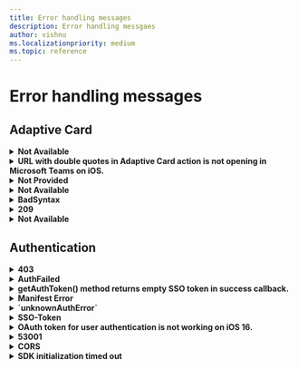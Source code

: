 ```yaml
---
title: Error handling messages
description: Error handling messgaes
author: vishnu
ms.localizationpriority: medium
ms.topic: reference
---
```


# Error handling messages

## Adaptive Card

<details>
<br>
<summary><b>Not Available</b></summary>

* **Message**: Unable to render dynamic data inside the Adaptive Card template for user mentions in Teams.

* **Scenario**: The developer is trying to create a dynamic AdaptiveCard to mention users in Teams. They are facing an issue with rendering dynamic data inside the template. They have tried to serialize a JSON with the same $data structure with the name of the user mentioned but it doesn't render anything.

* **Resolution**: Currently, there is no support for sending a dynamic array to the entity property in Microsoft Teams. For mentioning a user, you need to repeat the entity block, not the text block. For more information, see [https://learn.microsoft.com/en-us/adaptive-cards/templating/language](/adaptive-cards/templating/language)

* **Source**: [View](https://stackoverflow.com/questions/74364152/send-data-array-to-an-adaptivecard-with-c-sharp)

</br>
</details>

<details>
<br>
<summary><b>URL with double quotes in Adaptive Card action is not opening in Microsoft Teams on iOS.</b></summary>

* **Message**: URL with double quotes in Adaptive Card action is not opening in Microsoft Teams on iOS.

* **Scenario**: A developer is using Logic Apps to generate Actions in an Adaptive Card and pass a URL with double quotes. When the Adaptive Card is sent to Microsoft Teams and the action button is clicked, the URL does not open.

* **Resolution**: Verify the URL and try with a different URL. Ensure that the URL is properly encoded to handle special characters like double quotes. Test the behavior on different platforms (Teams web, desktop, and iOS) to isolate the issue. If the problem persists, report the issue with all the relevant details for further investigation.

* **Source**: [View](https://github.com/microsoftdocs/msteams-docs/issues/6934)

</br>
</details>

<details>
<br>
<summary><b>Not Provided</b></summary>

* **Message**: Adaptive Cards are not fully occupying width in MS Teams Group Channel despite setting the 'width: full' property.

* **Scenario**: The developer is trying to render Adaptive Cards in MS Teams Group Channel with full width. Despite setting the 'width: full' property, the Adaptive Cards are not occupying the full width.

* **Resolution**: The issue was fixed by the engineering team and the fix was rolled out to the organization's tenant. The developer should ensure they are using the latest version of MS Teams Desktop and Web version in channel scope.

* **Source**: [View](https://github.com/microsoftdocs/msteams-docs/issues/7468)

</br>
</details>

<details>
<br>
<summary><b>Not Available</b></summary>

* **Message**: ReplyToId is coming null when user performs any action on the Adaptive Card in the emulator.

* **Scenario**: Developer is testing an adaptive card with yes/no action items in the emulator. When a user clicks on yes/no, the developer wants to update the card with a thank you message. However, the ReplyToId, which is needed for the update, is coming as null.

* **Resolution**: Verify the version of the Bot Framework Emulator being used. It is recommended to use version V4.<br>Test the adaptive card again in the emulator.<br>If the issue persists, share a screen recording of the issue for further investigation.

* **Source**: [View](https://github.com/microsoftdocs/msteams-docs/issues/7540)

</br>
</details>

<details>
<br>
<summary><b>BadSyntax</b></summary>

* **Message**: Failed to read card payload as JSON

* **Scenario**: The developer is trying to add color to the text in an adaptive card using conditions in a bot that generates adaptive cards into the channel.

* **Resolution**: First, install the Adaptive Card Templating for JavaScript library. Then, use the 'if' condition to set the color to 'good' and 'attention'. Make sure to use the 'ACData.Template' function on your cardJson before expanding it with your data. Finally, use the resulting 'finalCardJson' to send an adaptive card in the channel or as per your use case.

* **Source**: [View](https://stackoverflow.com/questions/74211210/unable-to-add-condition-colouring-to-a-text-in-the-adaptive-card)

</br>
</details>

<details>
<br>
<summary><b>209</b></summary>

* **Message**: Invoke validation failed. User forbidden to perform action.

* **Scenario**: The developer is trying to use the 'Refresh' action in an adaptive card in a one-to-one chat in Teams. The action works for the developer but not for the other user in the chat. The error occurs after the Teams cache is cleared and the chat is opened in a browser.

* **Resolution**: The issue was resolved by adding a bot at the launch of the messaging extension. The bot was not automatically added to the 'groupchat'. The developer used the `OnTeamsMessagingExtensionFetchTaskAsync` method to check if the app is installed by fetching member information. If the bot is not in the conversation roster, the `GetAddMissedBotCard` method is called to add the bot.

* **Source**: [View](https://stackoverflow.com/questions/74273728/teams-refresh-adaptive-card-returns-209-error-in-group-chat)

</br>
</details>

<details>
<br>
<summary><b>Not Available</b></summary>

* **Message**: The response from the Teams Adaptive Card is not being recorded in the Azure Logic App.

* **Scenario**: The developer is trying to capture the input text from a Teams Adaptive Card and use it in their Azure Logic App, but the response is not being recorded.

* **Resolution**: Ensure to use the 'Post adaptive card and wait for a response' action if you expect a response from the card. The output of this action doesn't give any output options, so you have to format it yourself. Use 'Parse json' and enter input in the expression field: @Outputs('adaptivecardname')?[body]

* **Source**: [View](https://stackoverflow.com/questions/73875734/azure-logic-app-post-adaptive-card-and-wait-for-response)

</br>
</details>

## Authentication

<details>
<br>
<summary><b>403</b></summary>

* **Message**: Google auth on Microsoft Teams mobile app returns 403: disallowed_useragent

* **Scenario**: The developer is trying to authenticate a Teams app using Google authentication on Android. The authentication process opens a popup but it redirects to an error page.

* **Resolution**: Ensure that the 'isExternal' parameter and two placeholder values in the existing url parameter are added to the authenticate() API to support external OAuth providers as suggested by Nivedipa-MSFT. If the issue persists, escalate it using the provided link.

* **Source**: [View](https://github.com/microsoftdocs/msteams-docs/issues/6577)

</br>
</details>

<details>
<br>
<summary><b>AuthFailed</b></summary>

* **Message**: Failure to get the renewal token from microsoftTeams.authentication.getAuthToken({ }) on app load or for renewal when it expires.

* **Scenario**: The developer is trying to get the auth token for a personal app using microsoftTeams.authentication.getAuthToken({ }) method. The method is failing often and taking time to get the token. The token is only obtained on browser refresh/retry.

* **Resolution**: The developer is advised to set 'showLoadingIndicator' to 'false' and remove 'notifySuccess' and 'notifyFailure' calls. This is to simplify the process and avoid confusion between SSO in a tab and the way the 'loading' indicator works.

* **Source**: [View](https://stackoverflow.com/questions/72560252/failing-to-get-the-renewal-token-from-teams-microsoftteams-authentication-getaut)

</br>
</details>

<details>
<br>
<summary><b>getAuthToken() method returns empty SSO token in success callback.</b></summary>

* **Message**: getAuthToken() method returns empty SSO token in success callback.

* **Scenario**: The developer is trying to fetch the SSO token using TeamsFx React SDK in a SSO Tab app. The token is fetched successfully when running the app using Teams Toolkit or when previewing/publishing the app from the Developer Portal. However, when the app is deployed in Ring0, the SSO token is returned as an empty string.

* **Resolution**: Check the implementation of the getAuthToken() method. Ensure that the correct ClientId is being used across all environments. Verify the app manifest and app definition in Ring0. If the issue persists, escalate to the engineering team for further investigation.

* **Source**: [View](https://github.com/officedev/microsoft-teams-library-js/issues/1290)

</br>
</details>

<details>
<br>
<summary><b>Manifest Error</b></summary>

* **Message**: Manifest does not contain the RSC permission to allow in-app purchases.

* **Scenario**: The developer is trying to implement in-app purchases in Microsoft Teams app. The app works fine on a test tenant but shows an error on a normal tenant. The error also occurs on a second account where the in-app purchase popup does not appear.

* **Resolution**: Validate the manifest using Teams store app validation in the Developer Portal.<br>Follow the v1 implementation guide strictly, remove the planInfo parameter and put a callback function inside instead.<br>Ensure that the in-app purchase is implemented in personal scope as it is currently not supported in channel scope.

* **Source**: [View](https://github.com/officedev/microsoft-teams-library-js/issues/1788)

</br>
</details>

<details>
<br>
<summary><b>`unknownAuthError`</b></summary>

* **Message**: The error occurs when the `authentication.getAuthToken()` function is called, returning.

* **Scenario**: The developer is trying to get tokens from the current user logged in on Teams Desktop App using the `authentication.getAuthToken()` function in the Teams SDK. The error occurs when testing on Teams Desktop client (both Windows and MacOS).

* **Resolution**: There are several possible resolutions. First, proactively check for token expiration and ask the user to login again if the ID token is not valid. Second, catch the error in a callback passed into the acquiretoken ADAL JS function and ask the user to login again if the error occurs. Third, whitelist the login.microsoftonline.com endpoint in your browser extension or re-enable third party cookies in your browser if they are disabled. Lastly, add two client applications to `Authorized client applications` in Azure Portal for the Teams desktop/mobile clients and the web client: `5e3ce6c0-2b1f-4285-8d4b-75ee78787346` and `1fec8e78-bce4-4aaf-ab1b-5451cc387264`.

* **Source**: [View](https://github.com/officedev/microsoft-teams-library-js/issues/1307)

</br>
</details>

<details>
<br>
<summary><b>SSO-Token</b></summary>

* **Message**: SSO Token is not getting generated for some users in Azure AD.

* **Scenario**: The issue occurs when users enter the Una Chat Bot in MS Teams. The SSO Token should be automatically generated for all users, but it's not happening for some.

* **Resolution**: Update the Teams version and check again. If the issue persists, ensure that the application is correctly registered through Azure Active Directory for SSO. Check the user permissions and roles in Azure AD. If the problem continues, escalate the issue using the provided link.

* **Source**: [View](https://github.com/microsoftdocs/msteams-docs/issues/6654)

</br>
</details>

<details>
<br>
<summary><b>OAuth token for user authentication is not working on iOS 16.</b></summary>

* **Message**: OAuth token for user authentication is not working on iOS 16.

* **Scenario**: The developer is using an OAuth token from an HTTP response to authenticate users. The authentication works on Android, desktop, and web platforms, but fails on iOS 16.

* **Resolution**: Check if the issue is specific to iOS 16 or all iOS versions.<br>Verify if the issue is related to WebKit WebView cookies management. <br>Ensure that the cookie settings are in line with the recommendations in the Microsoft Teams platform documentation. <br> If the issue persists, escalate it using the provided link.

* **Source**: [View](https://github.com/officedev/microsoft-teams-library-js/issues/1553)

</br>
</details>

<details>
<br>
<summary><b>53001</b></summary>

* **Message**: The error message is about incompatible browsers and authentication failure of a custom Teams app due to Conditional Access policy.

* **Scenario**: The developer is trying to authenticate a custom Teams app for a customer who has a Conditional Access policy that restricts browsers. The user is presented with a 53001 error and a message about incompatible browsers.

* **Resolution**: The developer should ensure that the customer is using a domain joined device as the Conditional Access policy requires it. If the device isn't domain joined, it gives a 53001 error. If the issue persists, the developer should check the browser compatibility and update the browser details in the Teams app.

* **Source**: [View](https://github.com/microsoftdocs/msteams-docs/issues/8476)

</br>
</details>

<details>
<br>
<summary><b>CORS</b></summary>

* **Message**: Access to XMLHttpRequest at [https://login.microsoftonline.com/common/oauth2/v2.0/token](https://login.microsoftonline.com/common/oauth2/v2.0/token) from origin has been blocked by CORS policy.

* **Scenario**: The developer is trying to enable SSO for a Teams App and is using client-side code to acquire a token using MSAL. The token API is failing due to a CORS issue in both local and development environments.

* **Resolution**: The 'OnBehalfOf' token call should only be made from a backend server, where CORS would not apply. The only call that needs to be made from the front-end code is `microsoftTeams.authentication.getAuthToken()`. It is recommended to review the linked video and blog post for a more detailed understanding.

* **Source**: [View](https://stackoverflow.com/questions/74426827/cors-issue-while-trying-to-access-https-login-microsoftonline-com-common-oauth)

</br>
</details>

<details>
<br>
<summary><b>SDK initialization timed out</b></summary>

* **Message**: The developer is trying to implement simple authentication in a Microsoft Teams app using Adobe ID as a third-party OAuth provider. However, an exception is thrown when the `app.initialize()` function is called, stating that the SDK initialization has timed out.

* **Scenario**: The developer is trying to enable SSO for a Teams App and is using client-side code to acquire a token using MSAL. The token API is failing due to a CORS issue in both local and development environments.

* **Resolution**: The developer should confirm the SDK version and MS Teams version being used. They should also try using `microsoftTeams.app.initialize().then(() => { })` to see if it resolves the issue. If the problem persists, they should check if the sample works with '@microsoft/teams-js 2.7.1' and 'Microsoft Teams Version 1.6.00.2979' as these versions have been confirmed to work without throwing any exceptions or errors.

* **Source**: [View](https://github.com/officedev/microsoft-teams-samples/issues/694)

</br>
</details>
